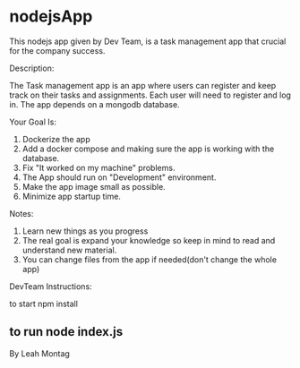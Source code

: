 # nodejsApp

This nodejs app given by Dev Team, is a task management app that crucial for the company success.

Description:

The Task management app is an app where users can register and keep track on their tasks and assignments.
Each user will need to register and log in.
The app depends on a mongodb database.


Your Goal Is:

1. Dockerize the app
2. Add a docker compose and making sure the app is working with the database.
3. Fix "It worked on my machine" problems.
4. The App should run on "Development" environment. 
5. Make the app image small as possible.
6. Minimize app startup time.


Notes:

1. Learn new things as you progress
2. The real goal is expand your knowledge so keep in mind to read and understand new material.
3. You can change files from the app if needed(don't change the whole app)


DevTeam Instructions:

to start 
npm install

to run
node index.js
--------------------------
By Leah Montag 
